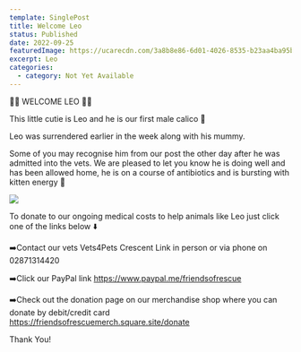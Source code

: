 ```yaml
---
template: SinglePost
title: Welcome Leo
status: Published
date: 2022-09-25
featuredImage: https://ucarecdn.com/3a8b8e86-6d01-4026-8535-b23aa4ba95b1/
excerpt: Leo
categories:
  - category: Not Yet Available
---
```

🧡🧡 WELCOME LEO 🧡🧡

This little cutie is Leo and he is our first male calico 🥰

Leo was surrendered earlier in the week along with his mummy. 

Some of you may recognise him from our post the other day after he was admitted into the vets. We are pleased to let you know he is doing well and has been allowed home, he is on a course of antibiotics and is bursting with kitten energy 🧶

![](https://scontent-lhr8-2.xx.fbcdn.net/v/t39.30808-6/306091250_1207667903113050_8761462645311240907_n.jpg?_nc_cat=105&ccb=1-7&_nc_sid=8bfeb9&_nc_ohc=cQeT541IWSQAX-O1-h7&_nc_ht=scontent-lhr8-2.xx&oh=00_AT81zN1E0hbtzU33UUfuvmtZnGWBGDpSHPA6g-z-5NaHtA&oe=6334FCEE)

To donate to our ongoing medical costs to help animals like Leo just click one of the links below ⬇️ 

➡️Contact our vets Vets4Pets Crescent Link in person or via phone on 02871314420

➡️Click our PayPal link
https://www.paypal.me/friendsofrescue

➡️Check out the donation page on our merchandise shop where you can donate by debit/credit card
https://friendsofrescuemerch.square.site/donate

T﻿hank You!

![]()